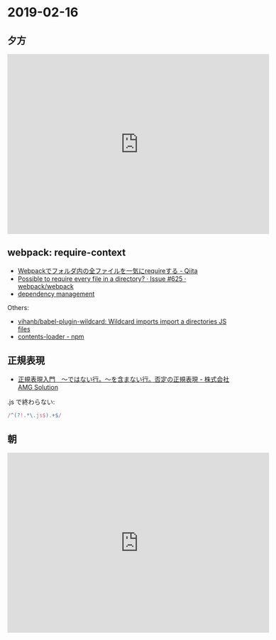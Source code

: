 # 2019-02-16

## 夕方

<iframe height='405' width='590' frameborder='0' allowtransparency='true' scrolling='no' src='https://www.strava.com/activities/2152118869/embed/fa447fb971398123b306cfa2c71a6ffb85a22302'></iframe>

## webpack: require-context

- [Webpackでフォルダ内の全ファイルを一気にrequireする - Qiita](https://qiita.com/jkr_2255/items/d23e66323857d3189a00)
- [Possible to require every file in a directory? · Issue #625 · webpack/webpack](https://github.com/webpack/webpack/issues/625)
- [dependency management](https://webpack.js.org/guides/dependency-management/)

Others:

- [vihanb/babel-plugin-wildcard: Wildcard imports import a directories JS files](https://github.com/vihanb/babel-plugin-wildcard)
- [contents-loader - npm](https://www.npmjs.com/package/contents-loader)

## 正規表現

- [正規表現入門　～ではない行。～を含まない行。否定の正規表現 - 株式会社AMG Solution](https://amg-solution.jp/blog/5238)

.js で終わらない:

~~~js
/^(?!.*\.js$).+$/
~~~

## 朝

<iframe height='405' width='590' frameborder='0' allowtransparency='true' scrolling='no' src='https://www.strava.com/activities/2151851890/embed/b77d27b15e327c9d9f49d3315196dcb40fe886b9'></iframe>

